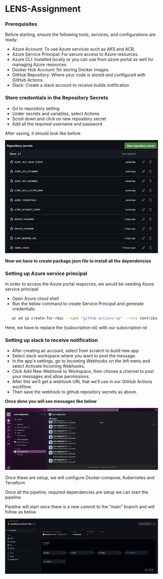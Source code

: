 # LENS-Assignment

### Prerequisites
 Before starting, ensure the following tools, services, and configurations are ready:

- Azure Account: To use Azure services such as AKS and ACR.
- Azure Service Principal: For secure access to Azure resources.
- Azure CLI: Installed locally or you can use from azure portal as well for managing Azure resources.
- Docker Hub Account: for storing Docker images.
- GitHub Repository: Where your code is stored and configured with GitHub Actions.
- Slack: Create a slack account to receive builds notification

### Store credentials in the Repository Secrets

- Go to repository setting
- Under secrets and variables, select Actions
- Scroll down and click on new repository secret
- Add all the required username and password

After saving, it should look like before

![Repository secret](image-3.png)

**Now we have to create package.json file to install all the dependencies**

### Setting up Azure service principal
 In order to access the Azure portal resporces, we would be needing Azure service principal

 - Open Azure cloud shell
 - Run the below command to create Service Principal and generate credentials:
 ```bash
    az ad sp create-for-rbac --name "github-actions-sp" --role contributor --scopes /subscriptions/{subscription-id} --sdk-auth
```
Here, we have to replace the {subscription-id} with our subscription-id

### Setting up slack to receive notification
- After creating an account, select from scratch to build new app
- Select slack workspace where you want to post the message.
- In the app's settings, go to Incoming Webhooks on the left menu and select Activate Incoming Webhooks.
- Click Add New Webhook to Workspace, then choose a channel to post your messages and allow permissions. 
- After this we’ll get a webhook URL that we’ll use in our GitHub Actions workflow.
- Then save the webhook to github repository secrets as above.

**Once done you will see messages like below**

![Slack notification](image.png)

Once these are setup, we will configure Docker-compose, Kubernetes and Terraform 

Once all the pipeline, required dependencies are setup we can start the pipeline

Pipeline will start once there is a new commit to the "main" branch and will follow as below

![Pipeline structure](image-2-1.png)
